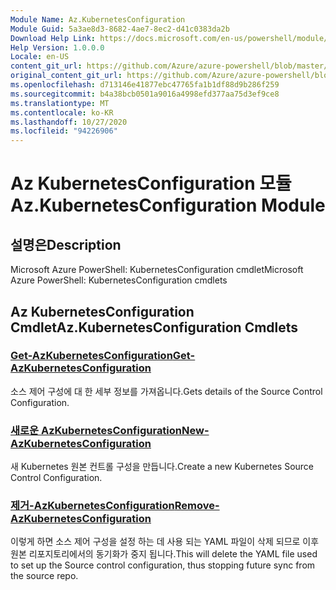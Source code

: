 ```yaml
---
Module Name: Az.KubernetesConfiguration
Module Guid: 5a3ae8d3-8682-4ae7-8ec2-d41c0383da2b
Download Help Link: https://docs.microsoft.com/en-us/powershell/module/az.kubernetesconfiguration
Help Version: 1.0.0.0
Locale: en-US
content_git_url: https://github.com/Azure/azure-powershell/blob/master/src/KubernetesConfiguration/help/Az.KubernetesConfiguration.md
original_content_git_url: https://github.com/Azure/azure-powershell/blob/master/src/KubernetesConfiguration/help/Az.KubernetesConfiguration.md
ms.openlocfilehash: d713146e41877ebc47765fa1b1df88d9b286f259
ms.sourcegitcommit: b4a38bcb0501a9016a4998efd377aa75d3ef9ce8
ms.translationtype: MT
ms.contentlocale: ko-KR
ms.lasthandoff: 10/27/2020
ms.locfileid: "94226906"
---
```

# <span data-ttu-id="c6463-101">Az KubernetesConfiguration 모듈</span><span class="sxs-lookup"><span data-stu-id="c6463-101">Az.KubernetesConfiguration Module</span></span>
## <span data-ttu-id="c6463-102">설명은</span><span class="sxs-lookup"><span data-stu-id="c6463-102">Description</span></span>
<span data-ttu-id="c6463-103">Microsoft Azure PowerShell: KubernetesConfiguration cmdlet</span><span class="sxs-lookup"><span data-stu-id="c6463-103">Microsoft Azure PowerShell: KubernetesConfiguration cmdlets</span></span>

## <span data-ttu-id="c6463-104">Az KubernetesConfiguration Cmdlet</span><span class="sxs-lookup"><span data-stu-id="c6463-104">Az.KubernetesConfiguration Cmdlets</span></span>
### [<span data-ttu-id="c6463-105">Get-AzKubernetesConfiguration</span><span class="sxs-lookup"><span data-stu-id="c6463-105">Get-AzKubernetesConfiguration</span></span>](Get-AzKubernetesConfiguration.md)
<span data-ttu-id="c6463-106">소스 제어 구성에 대 한 세부 정보를 가져옵니다.</span><span class="sxs-lookup"><span data-stu-id="c6463-106">Gets details of the Source Control Configuration.</span></span>

### [<span data-ttu-id="c6463-107">새로운 AzKubernetesConfiguration</span><span class="sxs-lookup"><span data-stu-id="c6463-107">New-AzKubernetesConfiguration</span></span>](New-AzKubernetesConfiguration.md)
<span data-ttu-id="c6463-108">새 Kubernetes 원본 컨트롤 구성을 만듭니다.</span><span class="sxs-lookup"><span data-stu-id="c6463-108">Create a new Kubernetes Source Control Configuration.</span></span>

### [<span data-ttu-id="c6463-109">제거-AzKubernetesConfiguration</span><span class="sxs-lookup"><span data-stu-id="c6463-109">Remove-AzKubernetesConfiguration</span></span>](Remove-AzKubernetesConfiguration.md)
<span data-ttu-id="c6463-110">이렇게 하면 소스 제어 구성을 설정 하는 데 사용 되는 YAML 파일이 삭제 되므로 이후 원본 리포지토리에서의 동기화가 중지 됩니다.</span><span class="sxs-lookup"><span data-stu-id="c6463-110">This will delete the YAML file used to set up the Source control configuration, thus stopping future sync from the source repo.</span></span>

